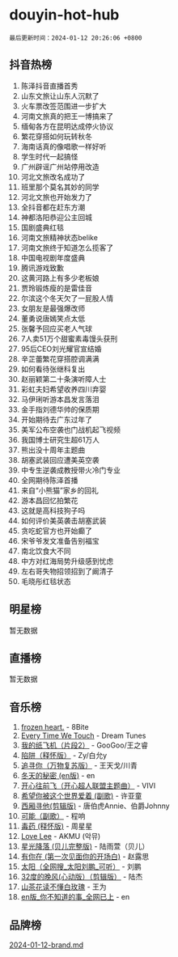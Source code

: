 # douyin-hot-hub

`最后更新时间：2024-01-12 20:26:06 +0800`

## 抖音热榜

1. 陈泽抖音直播首秀
1. 山东文旅让山东人沉默了
1. 火车票改签范围进一步扩大
1. 河南文旅真的把王一博搞来了
1. 缅甸各方在昆明达成停火协议
1. 繁花穿搭如何玩转秋冬
1. 海南话真的像唱歌一样好听
1. 学生时代一起搞怪
1. 广州辟谣广州站停用改造
1. 河北文旅改名成功了
1. 班里那个莫名其妙的同学
1. 河北文旅也开始发力了
1. 全抖音都在赶东方潮
1. 神都洛阳恭迎公主回城
1. 国剧盛典红毯
1. 河南文旅精神状态belike
1. 河南文旅终于知道怎么揽客了
1. 中国电视剧年度盛典
1. 腾讯游戏致歉
1. 这黄河路上有多少老板娘
1. 贾玲锻炼瘦的是雷佳音
1. 尔滨这个冬天欠了一屁股人情
1. 女朋友是最强爆改师
1. 董勇说唐嫣笑点太低
1. 张馨予回应买老人气球
1. 7人卖51万个甜蜜素毒馒头获刑
1. 95后CEO刘光耀官宣结婚
1. 辛芷蕾繁花穿搭腔调满满
1. 如何看待张继科复出
1. 赵丽颖第二十条演听障人士
1. 彩虹夫妇希望收养四川弃婴
1. 马伊琍听游本昌发言落泪
1. 金手指刘德华帅的保质期
1. 开始期待去广东过年了
1. 美军公布空袭也门战机起飞视频
1. 我国博士研究生超61万人
1. 熊出没十周年主题曲
1. 胡塞武装回应遭美英空袭
1. 中专生逆袭成教授带火冷门专业
1. 全网期待陈泽首播
1. 来自“小熊猫”家乡的回礼
1. 游本昌回忆拍繁花
1. 这就是高科技狗子吗
1. 如何评价美英袭击胡塞武装
1. 贪吃蛇官方也开始癫了
1. 宋爷爷发文准备告别福宝
1. 南北饮食大不同
1. 中方对红海局势升级感到忧虑
1. 左右哥失物招领招到了阚清子
1. 毛晓彤红毯状态

## 明星榜

暂无数据

## 直播榜

暂无数据

## 音乐榜

1. [frozen heart.](https://sf86-cdn-tos.douyinstatic.com/obj/tos-cn-ve-2774/oIIWJfyjIACZA9zQMtnJ6hQQhFC4vhCupoRBsO) - 8Bite
1. [Every Time We Touch](https://sf86-cdn-tos.douyinstatic.com/obj/tos-cn-ve-2774/ogN6lUKQeBBfEVhIOMikG1CcJjugxk1tztZyhP) - Dream Tunes
1. [我的纸飞机（片段2）](https://sf6-cdn-tos.douyinstatic.com/obj/tos-cn-ve-2774/oM2ZrKcg2CD5AeRB2gkeXOFB1IxAGJdZPazYHf) - GooGoo/王之睿
1. [陷阱（释怀版）](https://sf86-cdn-tos.douyinstatic.com/obj/tos-cn-ve-2774/oE8C21LeZrzKLDFfQYgMzx4GAIHageG5IzayY7) - Zy/白允y
1. [追寻你（万物复苏版）](https://sf86-cdn-tos.douyinstatic.com/obj/tos-cn-ve-2774/oYeAZJsbjIDit9APmBg8u6uDUQnHmoCf3gbo74) - 王天戈/川青
1. [冬天的秘密 (en版)](https://sf86-cdn-tos.douyinstatic.com/obj/tos-cn-ve-2774/okIuMHDdzyf3FjGK4Lphe1vfHcQaPIHAg0Z4CR) - en
1. [开心往前飞（开心超人联盟主题曲）](https://sf86-cdn-tos.douyinstatic.com/obj/tos-cn-ve-2774/9d8fb7c82cf1421fb93a9fe925275e0a) - VIVI
1. [希望你被这个世界爱着 (副歌)](https://sf86-cdn-tos.douyinstatic.com/obj/tos-cn-ve-2774/oUHCmWQfZlE3QQBKBeD8rCFLpJzPgCpImhsxMt) - 许亚童
1. [西厢寻他(剪辑版)](https://sf86-cdn-tos.douyinstatic.com/obj/tos-cn-ve-2774/oUsAVfAQKlRNxEv5qxvIB8o5qmIWUcXbzJKJhw) - 唐伯虎Annie、伯爵Johnny
1. [可能（副歌）](https://sf3-cdn-tos.douyinstatic.com/obj/tos-cn-ve-2774/cde1731888894259b333569393c2fb51) - 程响
1. [毒药 (释怀版)](https://sf86-cdn-tos.douyinstatic.com/obj/tos-cn-ve-2774/oYILMEAzspdZBIzy4frJNB8ZHPHWAhiwowd4Ad) - 周星星
1. [Love Lee](https://sf86-cdn-tos.douyinstatic.com/obj/tos-cn-ve-2774/o05GbkJGbCBTdDnMtB0fwOYgkeZp23vrWQDQBS) - AKMU (악뮤)
1. [星光降落 (贝儿完整版)](https://sf86-cdn-tos.douyinstatic.com/obj/tos-cn-ve-2774/okwB9hAwyAtsFFkFBzAX1hOOfQuIoMNs0W2Mwr) - 陆雨萱（贝儿）
1. [有你在 (第一次见面你的开场白)](https://sf86-cdn-tos.douyinstatic.com/obj/tos-cn-ve-2774/oAthrQ3ClJBfI57uBoFEgNDYtNCZ0TSYQQfxQ0) - 赵露思
1. [太阳（全网搜_太阳刘鹏_可听）](https://sf86-cdn-tos.douyinstatic.com/obj/tos-cn-ve-2774/ogWbyIQnlBFImVbeDocRdCIYtBHlbJXgfZMvgz) - 刘鹏
1. [32度的晚风(心动版）（剪辑版）](https://sf86-cdn-tos.douyinstatic.com/obj/tos-cn-ve-2774/owNyabsyWdzUulxhoJfK8IBXgp0UMQAHpvGh2B) - 陆杰
1. [山茶花读不懂白玫瑰](https://sf86-cdn-tos.douyinstatic.com/obj/tos-cn-ve-2774/osfn8B7DktrRHEPJgPCfDbw7QDQEkwC16BxZg9) - 王为
1. [en版_你不知道的事_全网已上](https://sf86-cdn-tos.douyinstatic.com/obj/tos-cn-ve-2774/o4QbYLDezHUtFyDKdF9XfmPhIewaqEQAggj6Cb) - en

## 品牌榜

[2024-01-12-brand.md](2024-01-12-brand.md)
